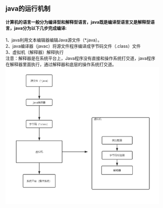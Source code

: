 ## java的运行机制    
#### 计算机的语言一般分为编译型和解释型语言，java既是编译型语言又是解释型语言，java分为以下几步完成编译:  
1、java利用文本编辑器编辑Java源文件（*.java）。  
2、java编译器（javac）将源文件程序编译成字节码文件（.class）文件  
3、虚拟机（解释器）解释执行  
注意：解释器是在系统平台上，Java程序没有直接和操作系统打交道，java程序在解释器里面执行，通过解释器和底层的操作系统打交道。
![](https://github.com/zhoumengyuan/JavaBasic/blob/master/src/img/java%E8%BF%90%E8%A1%8C%E6%9C%BA%E5%88%B6pic.png)


